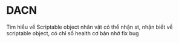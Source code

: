 # DACN
Tìm hiểu về Scriptable object
nhân vật có thể nhận st, nhận biết về scriptable object, có chỉ số health cơ bản
nhớ fix bug
